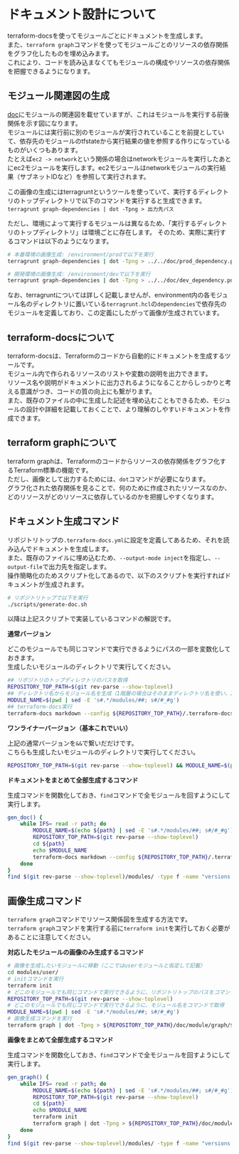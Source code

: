 # ドキュメント設計について

terraform-docsを使ってモジュールごとにドキュメントを生成します。  
また、`terraform graph`コマンドを使ってモジュールごとのリソースの依存関係をグラフ化したものを埋め込みます。  
これにより、コードを読み込まなくてもモジュールの構成やリソースの依存関係を把握できるようになります。

## モジュール関連図の生成

[doc](/doc/)にモジュールの関連図を載せていますが、これはモジュールを実行する前後関係を示す図になります。  
モジュールには実行前に別のモジュールが実行されていることを前提としていて、依存先のモジュールのtfstateから実行結果の値を参照する作りになっているものがいくつもあります。  
たとえば`ec2 -> network`という関係の場合はnetworkモジュールを実行したあとにec2モジュールを実行します。ec2モジュールはnetworkモジュールの実行結果（サブネットIDなど）を参照して実行されます。

この画像の生成にはterragruntというツールを使っていて、実行するディレクトリのトップディレクトリで以下のコマンドを実行すると生成できます。  
`terragrunt graph-dependencies | dot -Tpng > 出力先パス`

ただし、環境によって実行するモジュールは異なるため、「実行するディレクトリのトップディレクトリ」は環境ごとに存在します。
そのため、実際に実行するコマンドは以下のようになります。

```bash
# 本番環境の画像生成: /environment/prodで以下を実行
terragrunt graph-dependencies | dot -Tpng > ../../doc/prod_dependency.png

# 開発環境の画像生成: /environment/devで以下を実行
terragrunt graph-dependencies | dot -Tpng > ../../doc/dev_dependency.png
```

なお、terragruntについては詳しく記載しませんが、environment内の各モジュール名のディレクトリに置いている`terragrunt.hcl`の`dependencies`で依存先のモジュールを定義しており、この定義にしたがって画像が生成されています。

## terraform-docsについて

terraform-docsは、Terraformのコードから自動的にドキュメントを生成するツールです。  
モジュール内で作られるリソースのリストや変数の説明を出力できます。  
リソース名や説明がドキュメントに出力されるようになることからしっかりと考える意識がつき、コードの質の向上にも繋がります。  
また、既存のファイルの中に生成した記述を埋め込むこともできるため、モジュールの設計や詳細を記載しておくことで、より理解のしやすいドキュメントを作成できます。

## terraform graphについて

terraform graphは、Terraformのコードからリソースの依存関係をグラフ化するTerraform標準の機能です。  
ただし、画像として出力するためには、`dot`コマンドが必要になります。  
グラフ化された依存関係を見ることで、何のために作成されたリソースなのか、どのリソースがどのリソースに依存しているのかを把握しやすくなります。

## ドキュメント生成コマンド

リポジトリトップの`.terraform-docs.yml`に設定を定義してあるため、それを読み込んでドキュメントを生成します。  
また、既存のファイルに埋め込むため、`--output-mode inject`を指定し、`--output-file`で出力先を指定します。  
操作簡略化のためスクリプト化してあるので、以下のスクリプトを実行すればドキュメントが生成されます。  

```bash
# リポジトリトップで以下を実行
./scripts/generate-doc.sh
```

以降は上記スクリプトで実装しているコマンドの解説です。

**通常バージョン**

どこのモジュールでも同じコマンドで実行できるようにパスの一部を変数化しておきます。  
生成したいモジュールのディレクトリで実行してください。

```bash
## リポジトリのトップディレクトリのパスを取得
REPOSITORY_TOP_PATH=$(git rev-parse --show-toplevel)
## ディレクトリ名からモジュール名を生成（1階層の場合はそのままディレクトリ名を使い、2階層以上の場合はディレクトリ名を_で繋ぐ）
MODULE_NAME=$(pwd | sed -E 's#.*/modules/##; s#/#_#g')
## terraform-docs実行
terraform-docs markdown --config ${REPOSITORY_TOP_PATH}/.terraform-docs.yml --output-file ${REPOSITORY_TOP_PATH}/doc/module/${MODULE_NAME}.md --output-mode inject .
```

**ワンライナーバージョン（基本これでいい）**

上記の通常バージョンを`&&`で繋いだだけです。  
こちらも生成したいモジュールのディレクトリで実行してください。

```bash
REPOSITORY_TOP_PATH=$(git rev-parse --show-toplevel) && MODULE_NAME=$(pwd | sed -E 's#.*/modules/##; s#/#_#g') && terraform-docs markdown --config ${REPOSITORY_TOP_PATH}/.terraform-docs.yml --output-file ${REPOSITORY_TOP_PATH}/doc/module/${MODULE_NAME}.md --output-mode inject .
```

**ドキュメントをまとめて全部生成するコマンド**

生成コマンドを関数化しておき、`find`コマンドで全モジュールを回すようにして実行します。

```bash
gen_doc() {
    while IFS= read -r path; do
        MODULE_NAME=$(echo ${path} | sed -E 's#.*/modules/##; s#/#_#g')
        REPOSITORY_TOP_PATH=$(git rev-parse --show-toplevel)
        cd ${path}
        echo $MODULE_NAME
        terraform-docs markdown --config ${REPOSITORY_TOP_PATH}/.terraform-docs.yml --output-file ${REPOSITORY_TOP_PATH}/doc/module/${MODULE_NAME}.md --output-mode inject .
    done
}
find $(git rev-parse --show-toplevel)/modules/ -type f -name "versions.tf" -exec dirname {} \; | gen_doc
```

## 画像生成コマンド

`terraform graph`コマンドでリソース関係図を生成する方法です。  
`terraform graph`コマンドを実行する前に`terraform init`を実行しておく必要があることに注意してください。

**対応したモジュールの画像のみ生成するコマンド**

```bash
# 画像を生成したいモジュールに移動（ここではuserモジュールと仮定して記載）
cd modules/user/
# initコマンドを実行
terraform init
# どこのモジュールでも同じコマンドで実行できるように、リポジトリトップのパスをコマンドで取得
REPOSITORY_TOP_PATH=$(git rev-parse --show-toplevel)
# どこのモジュールでも同じコマンドで実行できるように、モジュール名をコマンドで取得
MODULE_NAME=$(pwd | sed -E 's#.*/modules/##; s#/#_#g')
# 画像生成コマンドを実行
terraform graph | dot -Tpng > ${REPOSITORY_TOP_PATH}/doc/module/graph/${MODULE_NAME}.png
```

**画像をまとめて全部生成するコマンド**

生成コマンドを関数化しておき、`find`コマンドで全モジュールを回すようにして実行します。

```bash
gen_graph() {
    while IFS= read -r path; do
        MODULE_NAME=$(echo ${path} | sed -E 's#.*/modules/##; s#/#_#g')
        REPOSITORY_TOP_PATH=$(git rev-parse --show-toplevel)
        cd ${path}
        echo $MODULE_NAME
        terraform init
        terraform graph | dot -Tpng > ${REPOSITORY_TOP_PATH}/doc/module/graph/${MODULE_NAME}.png 
    done
}
find $(git rev-parse --show-toplevel)/modules/ -type f -name "versions.tf" -exec dirname {} \; | gen_graph
```

